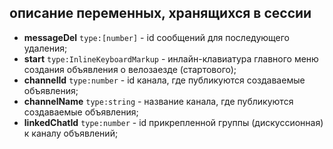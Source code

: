 ## описание переменных, хранящихся в сессии

- **messageDel** `type:[number]` - id сообщений для последующего удаления;
- **start** `type:InlineKeyboardMarkup` - инлайн-клавиатура главного меню создания объявления о
  велозаезде (стартового);
- **channelId** `type:number` - id канала, где публикуются создаваемые объявления;
- **channelName** `type:string` - название канала, где публикуются создаваемые объявления;
- **linkedChatId** `type:number` - id прикрепленной группы (дискуссионная) к каналу объявлений;
